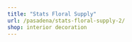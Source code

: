 ```yaml
---
title: "Stats Floral Supply"
url: /pasadena/stats-floral-supply-2/
shop: interior decoration
---
```


